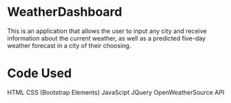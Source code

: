 # WeatherDashboard
 This is an application that allows the user to input any city and receive information about the current weather, as well as a predicted five-day weather forecast in a city of their choosing.
# Code Used
 HTML
 CSS (Bootstrap Elements)
 JavaScipt
 JQuery
 OpenWeatherSource API
